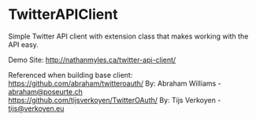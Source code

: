 TwitterAPIClient
================

Simple Twitter API client with extension class that makes working with the API easy.

Demo Site: http://nathanmyles.ca/twitter-api-client/

Referenced when building base client:
https://github.com/abraham/twitteroauth/ By: Abraham Williams - abraham@poseurte.ch  
https://github.com/tijsverkoyen/TwitterOAuth/ By: Tijs Verkoyen - tijs@verkoyen.eu
